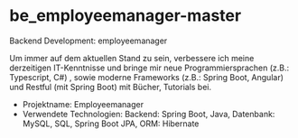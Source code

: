 # be_employeemanager-master
Backend Development: employeemanager 

Um immer auf dem aktuellen Stand zu sein, verbessere ich meine derzeitigen IT-Kenntnisse und bringe mir neue 
Programmiersprachen (z.B.: Typescript, C#) , sowie moderne Frameworks (z.B.: Spring Boot, Angular) und Restful 
(mit Spring Boot) mit Bücher, Tutorials bei.

- Projektname: Employeemanager
- Verwendete Technologien: Backend: Spring Boot, Java, Datenbank: MySQL, SQL, Spring Boot JPA, ORM: Hibernate

